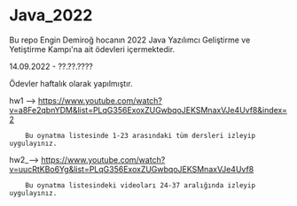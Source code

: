 # Java_2022
Bu repo Engin Demiroğ hocanın 2022 Java Yazılımcı Geliştirme ve Yetiştirme Kampı'na ait ödevleri içermektedir.

14.09.2022 - ??.??.???? 

Ödevler haftalık olarak yapılmıştır.

hw1 --> https://www.youtube.com/watch?v=a8Fe2qbnYDM&list=PLqG356ExoxZUGwbqoJEKSMnaxVJe4Uvf8&index=2

        Bu oynatma listesinde 1-23 arasındaki tüm dersleri izleyip uygulayınız.
       
hw2_--> https://www.youtube.com/watch?v=uucRtKBo6Yg&list=PLqG356ExoxZUGwbqoJEKSMnaxVJe4Uvf8

        Bu oynatma listesindeki videoları 24-37 aralığında izleyip uygulayınız.
        



